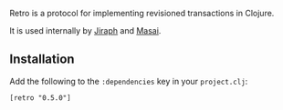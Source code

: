 Retro is a protocol for implementing revisioned transactions in Clojure.

It is used internally by [Jiraph](http://github.com/flatland/jiraph) and
[Masai](http://github.com/flatland/masai).

## Installation

Add the following to the `:dependencies` key in your `project.clj`:

    [retro "0.5.0"]
